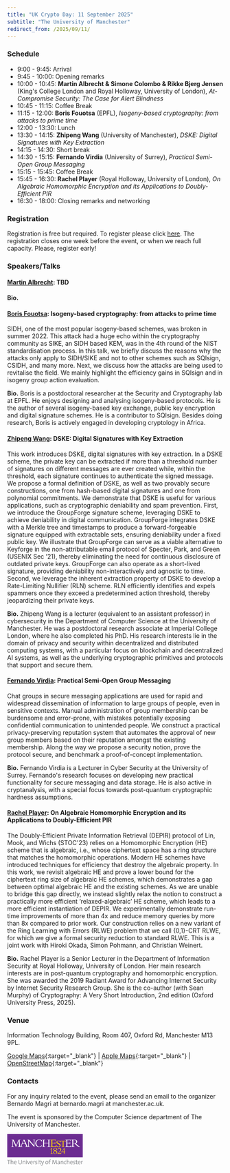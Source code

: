 ```yaml
---
title: "UK Crypto Day: 11 September 2025"
subtitle: "The University of Manchester"
redirect_from: /2025/09/11/
---
```


### Schedule

-  9:00 -  9:45:	Arrival
-  9:45 - 10:00:	Opening remarks	
- 10:00 - 10:45:	**Martin Albrecht & Simone Colombo & Rikke Bjerg Jensen** (King's College London and Royal Holloway, University of London), *At-Compromise Security: The Case for Alert Blindness*
- 10:45 - 11:15:	Coffee Break	
- 11:15 - 12:00:	**Boris Fouotsa** (EPFL), *Isogeny-based cryptography: from attacks to prime time*
- 12:00 - 13:30:	Lunch
- 13:30 - 14:15:	**Zhipeng Wang** (University of Manchester), *DSKE: Digital Signatures with Key Extraction*
- 14:15 - 14:30:	Short break	
- 14:30 - 15:15:	**Fernando Virdia** (University of Surrey), *Practical Semi-Open Group Messaging*
- 15:15 - 15:45:	Coffee Break	
- 15:45 - 16:30:	**Rachel Player** (Royal Holloway, University of London), *On Algebraic Homomorphic Encryption and its Applications to Doubly-Efficient PIR*
- 16:30 - 18:00:	Closing remarks and networking	

### Registration

Registration is free but required. To register please click [here](https://forms.gle/DpWRhkBExB2uj5WNA). The registration closes one week before the event, or when we reach full capacity. Please, register early!


### Speakers/Talks

#### [Martin Albrecht](): TBD

**Bio.** 

#### [Boris Fouotsa](https://borisfouotsa.com/): Isogeny-based cryptography: from attacks to prime time
SIDH, one of the most popular isogeny-based schemes, was broken in summer 2022.  This attack had a huge echo within the cryptography community as SIKE, an SIDH based KEM, was in the 4th round of the NIST standardisation process. In this talk, we briefly discuss the reasons why the attacks only apply to SIDH/SIKE and not to other schemes such as SQIsign, CSIDH, and many more. Next, we discuss how the attacks are being used to revitalise the field. We mainly highlight the efficiency gains in SQIsign and in isogeny group action evaluation.

**Bio.** 
Boris is a postdoctoral researcher at the Security and Cryptography lab at EPFL. He enjoys designing and analysing isogeny-based protocols. He is the author of several isogeny-based key exchange, public key encryption and digital signature schemes. He is a contributor to SQIsign.  Besides doing research,  Boris is actively engaged in developing cryptology in Africa.


#### [Zhipeng Wang](https://zhipengwang.io/): DSKE: Digital Signatures with Key Extraction

This work introduces DSKE, digital signatures with key extraction. In a DSKE scheme, the private key can be extracted if more than a threshold number of signatures on different messages are ever created while, within the threshold, each signature continues to authenticate the signed message. We propose a formal definition of DSKE, as well as two provably secure constructions, one from hash-based digital signatures and one from polynomial commitments. We demonstrate that DSKE is useful for various applications, such as cryptographic deniability and spam prevention. First, we introduce the GroupForge signature scheme, leveraging DSKE to achieve deniability in digital communication. GroupForge integrates DSKE with a Merkle tree and timestamps to produce a forward-forgeable signature equipped with extractable sets, ensuring deniability under a fixed public key. We illustrate that GroupForge can serve as a viable alternative to Keyforge in the non-attributable email protocol of Specter, Park, and Green (USENIX Sec ’21), thereby eliminating the need for continuous disclosure of outdated private keys. GroupForge can also operate as a short-lived signature, providing deniability non-interactively and agnostic to time. Second, we leverage the inherent extraction property of DSKE to develop a Rate-Limiting Nullifier (RLN) scheme. RLN efficiently identifies and expels spammers once they exceed a predetermined action threshold, thereby jeopardizing their private keys.

**Bio.** 
Zhipeng Wang is a lecturer (equivalent to an assistant professor) in cybersecurity in the Department of Computer Science at the University of Manchester. He was a postdoctoral research associate at Imperial College London, where he also completed his PhD. His research interests lie in the domain of privacy and security within decentralized and distributed computing systems, with a particular focus on blockchain and decentralized AI systems, as well as the underlying cryptographic primitives and protocols that support and secure them.


#### [Fernando Virdia](https://fundamental.domains/): Practical Semi-Open Group Messaging
Chat groups in secure messaging applications are used for rapid and 
widespread dissemination of information to large groups of people, even 
in sensitive contexts. Manual administration of group membership can be 
burdensome and error-prone, with mistakes potentially exposing 
confidential communication to unintended people. We construct a 
practical privacy-preserving reputation system that automates the 
approval of new group members based on their reputation amongst the 
existing membership. Along the way we propose a security notion, prove 
the protocol secure, and benchmark a proof-of-concept implementation.

**Bio.** 
Fernando Virdia is a Lecturer in Cyber Security at the University of 
Surrey. Fernando's research focuses on developing new practical 
functionality for secure messaging and data storage. He is also active 
in cryptanalysis, with a special focus towards post-quantum 
cryptographic hardness assumptions.

#### [Rachel Player](https://rachelplayer.github.io/): On Algebraic Homomorphic Encryption and its Applications to Doubly-Efficient PIR
The Doubly-Efficient Private Information Retrieval (DEPIR) protocol of Lin, Mook, and Wichs (STOC'23) relies on a Homomorphic Encryption (HE) scheme that is algebraic, i.e., whose ciphertext space has a ring structure that matches the homomorphic operations. Modern HE schemes have introduced techniques for efficiency that destroy the algebraic property. In this work, we revisit algebraic HE and prove a lower bound for the ciphertext ring size of algebraic HE schemes, which demonstrates a gap between optimal algebraic HE and the existing schemes. As we are unable to bridge this gap directly, we instead slightly relax the notion to construct a practically more efficient ‘relaxed-algebraic’ HE scheme, which leads to a more efficient instantiation of DEPIR. We experimentally demonstrate run-time improvements of more than 4x and reduce memory queries by more than 8x compared to prior work. Our construction relies on a new variant of the Ring Learning with Errors (RLWE) problem that we call {0,1}-CRT RLWE, for which we give a formal security reduction to standard RLWE. This is a joint work with Hiroki Okada, Simon Pohmann, and Christian Weinert.

**Bio.** 
Rachel Player is a Senior Lecturer in the Department of Information Security at Royal Holloway, University of London. Her main research interests are in post-quantum cryptography and homomorphic encryption. She was awarded the 2019 Radiant Award for Advancing Internet Security by Internet Security Research Group. She is the co-author (with Sean Murphy) of Cryptography: A Very Short Introduction, 2nd edition (Oxford University Press, 2025).

### Venue

Information Technology Building, Room 407, Oxford Rd, Manchester M13 9PL.

[Google Maps](https://maps.app.goo.gl/moAyduGRbQxMsegS6){:target="_blank"} &#124; [Apple Maps](https://maps.apple.com/place?address=Hulme,%20Manchester,%20M13%209PL,%20England&coordinate=53.467926,-2.233143&name=Information%20Technology%20Building&place-id=I839096BD7E9CA557&map=explore){:target="_blank"} &#124; [OpenStreetMap](https://www.openstreetmap.org/?#map=19/53.467925/-2.233481){:target="_blank"}

### Contacts

For any inquiry related to the event, please send an email to the organizer Bernardo Magri at bernardo.magri at manchester.ac.uk.

The event is sponsored by the Computer Science department of The University of Manchester.

<img src="/static/manchester_logo.png" width="35%">


